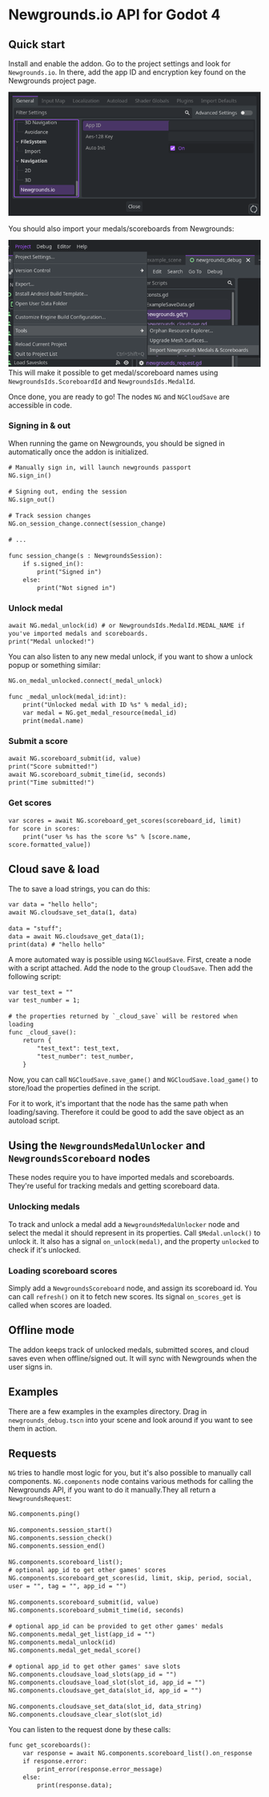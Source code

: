 # Newgrounds.io API for Godot 4

## Quick start

Install and enable the addon. Go to the project settings and look for `Newgrounds.io`.
In there, add the app ID and encryption key found on the Newgrounds project page.

![Configure the addon](/images/project_settings.png)

You should also import your medals/scoreboards from Newgrounds:

![Project > Tools > Import Newgrounds Medals & Scoreboards](/images/import.png)
This will make it possible to get medal/scoreboard names using `NewgroundsIds.ScoreboardId` and `NewgroundsIds.MedalId`.

Once done, you are ready to go! The nodes `NG` and `NGCloudSave` are accessible in code.

### Signing in & out

When running the game on Newgrounds, you should be signed in automatically once the addon is initialized.

```gdscript
# Manually sign in, will launch newgrounds passport
NG.sign_in()

# Signing out, ending the session
NG.sign_out()

# Track session changes
NG.on_session_change.connect(session_change)

# ...

func session_change(s : NewgroundsSession):
	if s.signed_in():
		print("Signed in")
	else:
		print("Not signed in")
```

### Unlock medal

```gdscript
await NG.medal_unlock(id) # or NewgroundsIds.MedalId.MEDAL_NAME if you've imported medals and scoreboards.
print("Medal unlocked!")
```

You can also listen to any new medal unlock, if you want to show a unlock popup or something similar:

```gdscript
NG.on_medal_unlocked.connect(_medal_unlock)

func _medal_unlock(medal_id:int):
	print("Unlocked medal with ID %s" % medal_id);
	var medal = NG.get_medal_resource(medal_id)
	print(medal.name)
```

### Submit a score

```gdscript
await NG.scoreboard_submit(id, value)
print("Score submitted!")
await NG.scoreboard_submit_time(id, seconds)
print("Time submitted!")
```

### Get scores

```gdscript
var scores = await NG.scoreboard_get_scores(scoreboard_id, limit)
for score in scores:
	print("user %s has the score %s" % [score.name, score.formatted_value])
```

## Cloud save & load

The to save a load strings, you can do this:

```gdscript
var data = "hello hello";
await NG.cloudsave_set_data(1, data)

data = "stuff";
data = await NG.cloudsave_get_data(1);
print(data) # "hello hello"
```

A more automated way is possible using `NGCloudSave`. First, create a node with a script attached.
Add the node to the group `CloudSave`. Then add the following script:

```gdscript
var test_text = ""
var test_number = 1;

# the properties returned by `_cloud_save` will be restored when loading
func _cloud_save():
	return {
		"test_text": test_text,
		"test_number": test_number,
	}
```

Now, you can call `NGCloudSave.save_game()` and `NGCloudSave.load_game()` to store/load the properties defined in the script.

For it to work, it's important that the node has the same path when loading/saving. Therefore it could be good to add the save object as an autoload script.

## Using the `NewgroundsMedalUnlocker` and `NewgroundsScoreboard` nodes

These nodes require you to have imported medals and scoreboards. They're useful for tracking medals and getting scoreboard data.

### Unlocking medals

To track and unlock a medal add a `NewgroundsMedalUnlocker` node and select
the medal it should represent in its properties. Call `$Medal.unlock()` to unlock it.
It also has a signal `on_unlock(medal)`, and the property `unlocked` to check if it's unlocked.

### Loading scoreboard scores

Simply add a `NewgroundsScoreboard` node, and assign its scoreboard id. You can call `refresh()` on it to fetch new scores. Its signal `on_scores_get` is called when scores are loaded.

## Offline mode

The addon keeps track of unlocked medals, submitted scores, and cloud saves even when offline/signed out.
It will sync with Newgrounds when the user signs in.

## Examples

There are a few examples in the examples directory. Drag in `newgrounds_debug.tscn` into your scene and look around if you want to see them in action.

## Requests

`NG` tries to handle most logic for you, but it's also possible to manually call components.
`NG.components` node contains various methods for calling the Newgrounds API, if you want to do it manually.They all return a `NewgroundsRequest`:

```gdscript
NG.components.ping()

NG.components.session_start()
NG.components.session_check()
NG.components.session_end()

NG.components.scoreboard_list();
# optional app_id to get other games' scores
NG.components.scoreboard_get_scores(id, limit, skip, period, social, user = "", tag = "", app_id = "")

NG.components.scoreboard_submit(id, value)
NG.components.scoreboard_submit_time(id, seconds)

# optional app_id can be provided to get other games' medals
NG.components.medal_get_list(app_id = "")
NG.components.medal_unlock(id)
NG.components.medal_get_medal_score()

# optional app_id to get other games' save slots
NG.components.cloudsave_load_slots(app_id = "")
NG.components.cloudsave_load_slot(slot_id, app_id = "")
NG.components.cloudsave_get_data(slot_id, app_id = "")

NG.components.cloudsave_set_data(slot_id, data_string)
NG.components.cloudsave_clear_slot(slot_id)
```

You can listen to the request done by these calls:

```gdscript
func get_scoreboards():
	var response = await NG.components.scoreboard_list().on_response
	if response.error:
		print_error(response.error_message)
	else:
		print(response.data);
```
